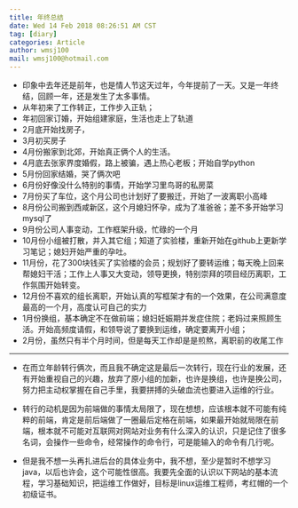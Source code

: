 ```yaml
---
title: 年终总结 
date: Wed 14 Feb 2018 08:26:51 AM CST
tag: [diary]
categories: Article
author: wmsj100
mail: wmsj100@hotmail.com
---
```


- 印象中去年还是前年，也是情人节这天过年，今年提前了一天。又是一年终结，回顾一年，还是发生了太多事情。
- 从年初来了工作转正，工作步入正轨；
- 年初回家订婚，开始组建家庭，生活也走上了轨道
- 2月底开始找房子，
- 3月初买房子
- 4月份搬家到北郊，开始真正俩个人的生活。
- 4月底去张家界度婚假，路上被骗，遇上热心老板；开始自学python
- 5月份回家结婚，哭了俩次吧
- 6月份好像没什么特别的事情，开始学习里鸟哥的私房菜
- 7月份买了车位，这个月公司也计划好了要搬迁，开始了一波离职小高峰
- 8月份公司搬到西咸新区，这个月媳妇怀孕，成为了准爸爸；差不多开始学习mysql了
- 9月份公司人事变动，工作框架升级，忙碌的一个月
- 10月份小组被打散，并入其它组；知道了实验楼，重新开始在github上更新学习笔记；媳妇开始严重的孕吐。
- 11月份，花了300块钱买了实验楼的会员；规划好了要转运维；每天晚上回来帮媳妇干活；工作上人事又大变动，领导更换，特别崇拜的项目经历离职，工作氛围开始转变。
- 12月份不喜欢的组长离职，开始认真的写框架才有的一个效果，在公司满意度最高的一个月，高度认可自己的实力
- 1月份换组，基本确定不在做前端；媳妇妊娠期并发症住院；老妈过来照顾生活。开始高频度请假，和领导说了要换到运维，确定要离开小组；
- 2月份，虽然只有半个月时间，但是每天工作却是是煎熬，离职前的收尾工作

---

- 在而立年龄转行俩次，而且我不确定这是最后一次转行，现在行业的发展，还有开始重视自己的兴趣，放弃了原小组的加新，也许是换组，也许是换公司，努力把主动权掌握在自己手里，我要拼搏的头破血流也要进入运维的行业。

- 转行的动机是因为前端做的事情太局限了，现在想想，应该根本就不可能有纯粹的前端，肯定是前后端做了一圈最后定格在前端，如果最开始就局限在前端，根本就不可能对互联网对网站对业务有什么深入的认识，只是记住了很多名词，会操作一些命令，经常操作的命令行，可是能输入的命令有几行呢。

- 但是我不想一头再扎进后台的具体业务中，我不想，至少是暂时不想学习java，以后也许会，这个可能性很高。我要先全面的认识以下网站的基本流程，学习基础知识，把运维工作做好，目标是linux运维工程师，考红帽的一个初级证书。
